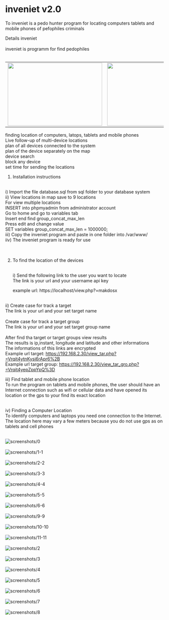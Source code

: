 # inveniet v2.0
To inveniet is a pedo hunter program for locating computers tablets and mobile phones of pefophiles criminals

Details inveniet <br><br>
inveniet is programm for find pedophiles <br><br>

<table>
 <tr>
  <td> <img width="300" height="200" src="assets/img/prof5.jpg"> </td>
  <td> <img width="300" height="200" src="assets/img/prof7.jpg"> </td>
  <td> <img width="300" height="200" src="assets/img/prof6.png"> </td>
 </tr>
</table>  



finding location of computers, latops, tablets  and mobile phones <br>
Live follow-up of multi-device locations <br>
plan of all devices connected to the system <br>
plan of the device separately on the map <br>
device search <br>
block any device <br>
set time for sending the locations <br>

1) Installation instructions <br><br>
   
  i) Import the file database.sql from sql folder to your database system <br>
  ii) View locations in map save to 9 locations <br>
      For view multiple locations <br>
      INSERT into phpmyadmin from administrator account <br>
      Go to home and go to variables tab <br>
      Insert end find group_concat_max_len <br>
      Press edit and change value <br>
      SET variables group_concat_max_len = 1000000; <br>
  iii) Copy the inveniet program and paste in one folder into /var/www/ <br>
  iiv) The inveniet program is ready for use <br><br> <br>
  
 
2) To find the location of the devices <br><br>
   
   i) Send the following link to the user you want to locate <br>
      The link is your url and your username api key <br>
      
      example url: https://localhost/view.php?=makdosx <br><br>      
      
  ii) Create case for track a target <br>
      The link is your url and your set target name <br><br>
      Create case for track a target group <br>
      The link is your url and your set target group name <br><br>
      After find tha target or target groups view results <br>
      The results is ip,instant, longitude and latitude and other informations <br>
      The informations of this links are encrypted <br>
      Example url target:  https://192.168.2.30/view_tar.php?=Vrqit4ytnKysj6rApr6%2B <br>
      Example url target group: https://192.168.2.30/view_tar_gro.php?=Vrqit4yepZppYpQ%3D <br>
      
     

      
   iii)  Find tablet and mobile phone location <br>
    To run the program on tablets and mobile phones, the user should have an Internet connection such as wifi or cellular data and have opened its location or the gps to your find its exact location <br><br>
   
   iv) Finding a Computer Location <br>
   To identify computers and laptops you need one connection to the Internet. The location here may vary a few meters because you do not use gps as on tablets and cell phones <br><br>
  
![screenshots/0](screenshots/0.png) <br><br>
![screenshots/1-1](screenshots/1-1.png) <br><br>
![screenshots/2-2](screenshots/2-2.png) <br><br>
![screenshots/3-3](screenshots/3-3.png) <br><br>
![screenshots/4-4](screenshots/4-4.png) <br><br>
![screenshots/5-5](screenshots/5-5.png) <br><br>
![screenshots/6-6](screenshots/6-6.png) <br><br>
![screenshots/9-9](screenshots/9-9.png) <br><br>
![screenshots/10-10](screenshots/10-10.png) <br><br>
![screenshots/11-11](screenshots/11-11.png) <br><br>
![screenshots/2](screenshots/2.png) <br><br>
![screenshots/3](screenshots/3.png) <br><br>
![screenshots/4](screenshots/4.png) <br><br>
![screenshots/5](screenshots/5.png) <br><br>
![screenshots/6](screenshots/6.png) <br><br>
![screenshots/7](screenshots/7.png) <br><br>
![screenshots/8](screenshots/8.png) <br><br>
